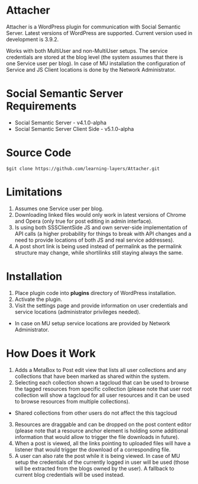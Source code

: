 Attacher
========

Attacher is a WordPress plugin for communication with Social Semantic Server.
Latest versions of WordPress are supported. Current version used in development
is 3.9.2.

Works with both MultiUser and non-MultiUser setups. The service credentials are
stored at the blog level (the system assumes that there is one Service user per
blog). In case of MU installation the configuration of Service and JS Client
locations is done by the Network Administrator.

Social Semantic Server Requirements
===================================

* Social Semantic Server - v4.1.0-alpha
* Social Semantic Server Client Side - v5.1.0-alpha

Source Code
===========

`$git clone https://github.com/learning-layers/Attacher.git`

Limitations
===========
1. Assumes one Service user per blog.
2. Downloading linked files would only work in latest versions of Chrome and
Opera (only true for post editing in admin interface).
3. Is using both SSSClientSide JS and own server-side implementation of API
calls (a higher probability for things to break with API changes and a need to
provide locations of both JS and real service addresses).
4. A post short link is being used instead of permalink as the permalink
structure may change, while shortilinks still staying always the same.

Installation
============

1. Place plugin code into **plugins** directory of WordPress installation.
2. Activate the plugin.
3. Visit the settings page and provide information on user credentials and
service locations (administrator privileges needed).
  * In case on MU setup service locations are provided by Network Administrator.

How Does it Work
================
1. Adds a MetaBox to Post edit view that lists all user collections and any
collections that have been marked as shared within the system.
2. Selecting each collection shown a tagcloud that can be used to browse the
tagged resources from specific collection (please note that user root collection
will show a tagcloud for all user resources and it can be used to browse
resources from multiple collections).
  * Shared collections from other users do not affect the this tagcloud
3. Resources are draggable and can be dropped on the post content editor (please
note that a resource anchor element is holding some additional information that
would allow to trigger the file downloads in future).
4. When a post is viewed, all the links pointing to uploaded files will have a
listener that would trigger the download of a corresponding file.
5. A user can also rate the post while it is being viewed. In case of MU
setup the credentials of the currently logged in user will be used (those will
be extracted from the blogs owned by the user). A fallback to current blog
credentials will be used instead.
